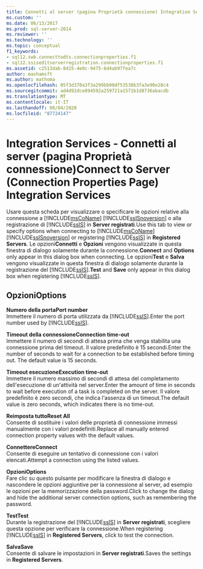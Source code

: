 ```yaml
---
title: Connetti al server (pagina Proprietà connessione) Integration Services | Microsoft Docs
ms.custom: ''
ms.date: 06/13/2017
ms.prod: sql-server-2014
ms.reviewer: ''
ms.technology: ''
ms.topic: conceptual
f1_keywords:
- sql12.swb.connecttodts.connectionproperties.f1
- sql12.ssiseditserverregistration.connectionproperties.f1
ms.assetid: c2513dab-8415-4e0c-9475-6d4ab97fea7c
author: mashamsft
ms.author: mathoma
ms.openlocfilehash: 05f3d370a3f3a299bb90df53538b3fa3e90e28c4
ms.sourcegitcommit: ad4d92dce894592a259721a1571b1d8736abacdb
ms.translationtype: MT
ms.contentlocale: it-IT
ms.lasthandoff: 08/04/2020
ms.locfileid: "87724147"
---
```

# <a name="connect-to-server-connection-properties-page-integration-services"></a><span data-ttu-id="8ae18-102">Integration Services - Connetti al server (pagina Proprietà connessione)</span><span class="sxs-lookup"><span data-stu-id="8ae18-102">Connect to Server (Connection Properties Page) Integration Services</span></span>
  <span data-ttu-id="8ae18-103">Usare questa scheda per visualizzare o specificare le opzioni relative alla connessione a [!INCLUDE[msCoName](../includes/msconame-md.md)] [!INCLUDE[ssISnoversion](../includes/ssisnoversion-md.md)] o alla registrazione di [!INCLUDE[ssIS](../includes/ssis-md.md)] in **Server registrati**.</span><span class="sxs-lookup"><span data-stu-id="8ae18-103">Use this tab to view or specify options when connecting to [!INCLUDE[msCoName](../includes/msconame-md.md)] [!INCLUDE[ssISnoversion](../includes/ssisnoversion-md.md)] or registering [!INCLUDE[ssIS](../includes/ssis-md.md)] in **Registered Servers**.</span></span> <span data-ttu-id="8ae18-104">Le opzioni**Connetti** e **Opzioni** vengono visualizzate in questa finestra di dialogo solamente durante la connessione.</span><span class="sxs-lookup"><span data-stu-id="8ae18-104">**Connect** and **Options** only appear in this dialog box when connecting.</span></span> <span data-ttu-id="8ae18-105">Le opzioni**Test** e **Salva** vengono visualizzate in questa finestra di dialogo solamente durante la registrazione del [!INCLUDE[ssIS](../includes/ssis-md.md)].</span><span class="sxs-lookup"><span data-stu-id="8ae18-105">**Test** and **Save** only appear in this dialog box when registering [!INCLUDE[ssIS](../includes/ssis-md.md)].</span></span>  
  
## <a name="options"></a><span data-ttu-id="8ae18-106">Opzioni</span><span class="sxs-lookup"><span data-stu-id="8ae18-106">Options</span></span>  
 <span data-ttu-id="8ae18-107">**Numero della porta**</span><span class="sxs-lookup"><span data-stu-id="8ae18-107">**Port number**</span></span>  
 <span data-ttu-id="8ae18-108">Immettere il numero di porta utilizzata da [!INCLUDE[ssIS](../includes/ssis-md.md)].</span><span class="sxs-lookup"><span data-stu-id="8ae18-108">Enter the port number used by [!INCLUDE[ssIS](../includes/ssis-md.md)].</span></span>  
  
 <span data-ttu-id="8ae18-109">**Timeout della connessione**</span><span class="sxs-lookup"><span data-stu-id="8ae18-109">**Connection time-out**</span></span>  
 <span data-ttu-id="8ae18-110">Immettere il numero di secondi di attesa prima che venga stabilita una connessione prima del timeout. Il valore predefinito è 15 secondi.</span><span class="sxs-lookup"><span data-stu-id="8ae18-110">Enter the number of seconds to wait for a connection to be established before timing out. The default value is 15 seconds.</span></span>  
  
 <span data-ttu-id="8ae18-111">**Timeout esecuzione**</span><span class="sxs-lookup"><span data-stu-id="8ae18-111">**Execution time-out**</span></span>  
 <span data-ttu-id="8ae18-112">Immettere il numero massimo di secondi di attesa del completamento dell'esecuzione di un'attività nel server.</span><span class="sxs-lookup"><span data-stu-id="8ae18-112">Enter the amount of time in seconds to wait before execution of a task is completed on the server.</span></span> <span data-ttu-id="8ae18-113">Il valore predefinito è zero secondi, che indica l'assenza di un timeout.</span><span class="sxs-lookup"><span data-stu-id="8ae18-113">The default value is zero seconds, which indicates there is no time-out.</span></span>  
  
 <span data-ttu-id="8ae18-114">**Reimposta tutto**</span><span class="sxs-lookup"><span data-stu-id="8ae18-114">**Reset All**</span></span>  
 <span data-ttu-id="8ae18-115">Consente di sostituire i valori delle proprietà di connessione immessi manualmente con i valori predefiniti.</span><span class="sxs-lookup"><span data-stu-id="8ae18-115">Replace all manually entered connection property values with the default values.</span></span>  
  
 <span data-ttu-id="8ae18-116">**Connettere**</span><span class="sxs-lookup"><span data-stu-id="8ae18-116">**Connect**</span></span>  
 <span data-ttu-id="8ae18-117">Consente di eseguire un tentativo di connessione con i valori elencati.</span><span class="sxs-lookup"><span data-stu-id="8ae18-117">Attempt a connection using the listed values.</span></span>  
  
 <span data-ttu-id="8ae18-118">**Opzioni**</span><span class="sxs-lookup"><span data-stu-id="8ae18-118">**Options**</span></span>  
 <span data-ttu-id="8ae18-119">Fare clic su questo pulsante per modificare la finestra di dialogo e nascondere le opzioni aggiuntive per la connessione al server, ad esempio le opzioni per la memorizzazione della password.</span><span class="sxs-lookup"><span data-stu-id="8ae18-119">Click to change the dialog and hide the additional server connection options, such as remembering the password.</span></span>  
  
 <span data-ttu-id="8ae18-120">**Test**</span><span class="sxs-lookup"><span data-stu-id="8ae18-120">**Test**</span></span>  
 <span data-ttu-id="8ae18-121">Durante la registrazione del [!INCLUDE[ssIS](../includes/ssis-md.md)] in **Server registrati**, scegliere questa opzione per verificare la connessione.</span><span class="sxs-lookup"><span data-stu-id="8ae18-121">When registering [!INCLUDE[ssIS](../includes/ssis-md.md)] in **Registered Servers**, click to test the connection.</span></span>  
  
 <span data-ttu-id="8ae18-122">**Salva**</span><span class="sxs-lookup"><span data-stu-id="8ae18-122">**Save**</span></span>  
 <span data-ttu-id="8ae18-123">Consente di salvare le impostazioni in **Server registrati**.</span><span class="sxs-lookup"><span data-stu-id="8ae18-123">Saves the settings in **Registered Servers**.</span></span>  
  
  
